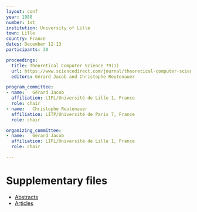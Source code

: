 ```yaml
---
layout: conf
year: 1988
number: 1st
institution: University of Lille
town: Lille
country: France
dates: December 12-13
participants: 30

proceedings:
  title: Theoretical Computer Science 79(1)
  url: https://www.sciencedirect.com/journal/theoretical-computer-science/vol/79/issue/1
  editors: Gérard Jacob and Christophe Reutenauer

program_committee:
- name:   Gérard Jacob
  affiliation: LIFL/Université de Lille 1, France
  role: chair
- name:   Christophe Reutenauer
  affiliation: LITP/Université de Paris 7, France
  role: chair

organizing_committee:
- name:   Gérard Jacob
  affiliation: LIFL/Université de Lille 1, France
  role: chair

---
```

# Supplementary files

- [Abstracts](https://fpsac-archive.github.io/FPSAC88/FPSAC88.pdf)
- [Articles](https://fpsac-archive.github.io/FPSAC88/articles.html)
